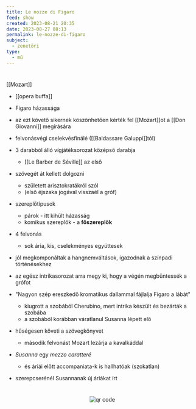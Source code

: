 ```yaml
---
title: Le nozze di Figaro
feed: show
created: 2023-08-21 20:35
date: 2023-08-27 08:13
permalink: le-nozze-di-figaro
subject:
  - zenetöri
type:
  - mű
---
```

#
[[Mozart]]

- [[opera buffa]]
- Figaro házassága

- az ezt követő sikernek köszönhetően kérték fel [[Mozart]]ot a [[Don Giovanni]] megírására
- felvonásvégi cselekvésfinálé ([[Baldassare Galuppi]]tól)
- 3 darabból álló vígjátéksorozat középső darabja
	- [[Le Barber de Séville]] az első
- szövegét át kellett dolgozni
	- született arisztokratákról szól
	- (első éjszaka jogával visszaél a gróf)
- szereplőtípusok
	- párok - itt kihűlt házasság
	- komikus szereplők - a **főszereplők**
- 4 felvonás
	- sok ária, kis, cselekményes együttesek
- jól megkomponáltak a hangnemváltások, igazodnak a színpadi történésekhez
- az egész intrikasorozat arra megy ki, hogy a végén megbüntessék a grófot
- "Nagyon szép ereszkedő kromatikus dallammal fájlalja Figaro a lábát"
	- kiugrott a szobából Cherubino, mert intrika készült és bezárták a szobába
	- a szobából korábban váratlanul Susanna lépett elő
- hűségesen követi a szövegkönyvet
	- második felvonást Mozart lezárja a kavalkáddal
- *Susanna* egy *mezzo caratteré*
	- és áriái előtt accompaniata-k is hallhatóak (szokatlan)
- szerepcserénél Susannanak új áriákat írt



#
<p style="text-align: center;"><img src="https://chart.googleapis.com/chart?cht=qr&chl=https://notes.andrasdenes.com/le-nozze-di-figaro&chs=180x180&choe=UTF-8&chld=L|2" alt="qr code"></p>

